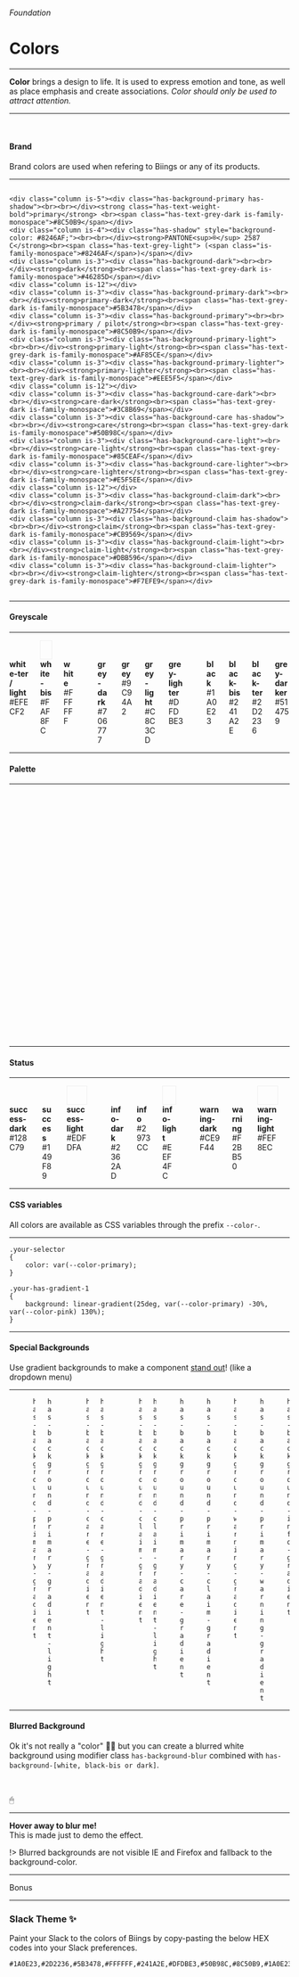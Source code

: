 <h6 class="is-uppercase has-text-grey has-text-weight-medium is-size-6 is-size-7-mobile">Foundation</h6>
<h1 class="title"><span class="is-size-2-mobile">Colors</span></h1>
<hr class="is-visible is-size-3">
<p class="is-size-4 has-text-dark"><strong>Color</strong> brings a design to life. It is used to express emotion and tone, as well as place emphasis and create associations. <em>Color should only be used to attract attention.</em></p>
<hr class="is-visible is-size-3">
<br>
<h4 class="title is-family-primary"><strong>Brand</strong></h4>

Brand colors are used when refering to Biings or any of its products.

<hr>

<div class="columns is-multiline">
    
    <div class="column is-5"><div class="has-background-primary has-shadow"><br><br></div><strong class="has-text-weight-bold">primary</strong> <br><span class="has-text-grey-dark is-family-monospace">#8C50B9</span></div>
    <div class="column is-4"><div class="has-shadow" style="background-color: #8246AF;"><br><br></div><strong>PANTONE<sup>®</sup> 2587 C</strong><br><span class="has-text-grey-light"> (<span class="is-family-monospace">#8246AF</span>)</span></div>
    <div class="column is-3"><div class="has-background-dark"><br><br></div><strong>dark</strong><br><span class="has-text-grey-dark is-family-monospace">#46285D</span></div>
    <div class="column is-12"></div>
    <div class="column is-3"><div class="has-background-primary-dark"><br><br></div><strong>primary-dark</strong><br><span class="has-text-grey-dark is-family-monospace">#5B3478</span></div>
    <div class="column is-3"><div class="has-background-primary"><br><br></div><strong>primary / pilot</strong><br><span class="has-text-grey-dark is-family-monospace">#8C50B9</span></div>
    <div class="column is-3"><div class="has-background-primary-light"><br><br></div><strong>primary-light</strong><br><span class="has-text-grey-dark is-family-monospace">#AF85CE</span></div>
    <div class="column is-3"><div class="has-background-primary-lighter"><br><br></div><strong>primary-lighter</strong><br><span class="has-text-grey-dark is-family-monospace">#EEE5F5</span></div>
    <div class="column is-12"></div>
    <div class="column is-3"><div class="has-background-care-dark"><br><br></div><strong>care-dark</strong><br><span class="has-text-grey-dark is-family-monospace">#3C8B69</span></div>
    <div class="column is-3"><div class="has-background-care has-shadow"><br><br></div><strong>care</strong><br><span class="has-text-grey-dark is-family-monospace">#50B98C</span></div>
    <div class="column is-3"><div class="has-background-care-light"><br><br></div><strong>care-light</strong><br><span class="has-text-grey-dark is-family-monospace">#85CEAF</span></div>
    <div class="column is-3"><div class="has-background-care-lighter"><br><br></div><strong>care-lighter</strong><br><span class="has-text-grey-dark is-family-monospace">#E5F5EE</span></div>
    <div class="column is-12"></div>
    <div class="column is-3"><div class="has-background-claim-dark"><br><br></div><strong>claim-dark</strong><br><span class="has-text-grey-dark is-family-monospace">#A27754</span></div>
    <div class="column is-3"><div class="has-background-claim has-shadow"><br><br></div><strong>claim</strong><br><span class="has-text-grey-dark is-family-monospace">#CB9569</span></div>
    <div class="column is-3"><div class="has-background-claim-light"><br><br></div><strong>claim-light</strong><br><span class="has-text-grey-dark is-family-monospace">#DBB596</span></div>
    <div class="column is-3"><div class="has-background-claim-lighter"><br><br></div><strong>claim-lighter</strong><br><span class="has-text-grey-dark is-family-monospace">#F7EFE9</span></div>
</div>

<hr class="is-visible is-size-1">

<h4 class="title is-family-primary"><strong>Greyscale</strong></h4>

<hr>

<div class="columns is-multiline">
    <div class="column is-3"><div class="has-background-white-ter"><br><br></div><strong>white-ter / light</strong><br><span class="has-text-grey-dark is-family-monospace">#EFECF2</span></div>
    <div class="column is-3"><div class="has-background-white-bis" style="box-shadow: inset 0 0 0 1px rgba(0,0,0,0.05);"><br><br></div><strong>white-bis</strong><br><span class="has-text-grey-dark is-family-monospace">#FAF8FC</span></div>
    <div class="column is-3"><div class="has-background-white"><br><br></div><strong>white</strong><br><span class="has-text-grey-dark is-family-monospace">#FFFFFF</span></div>
    <div class="column is-12"></div>
    <div class="column is-3"><div class="has-background-grey-dark"><br><br></div><strong>grey-dark</strong><br><span class="has-text-grey-dark is-family-monospace">#706777</span></div>
    <div class="column is-3"><div class="has-background-grey"><br><br></div><strong>grey</strong><br><span class="has-text-grey-dark is-family-monospace">#9C94A2</span></div>
    <div class="column is-3"><div class="has-background-grey-light"><br><br></div><strong>grey-light</strong><br><span class="has-text-grey-dark is-family-monospace">#C8C3CD</span></div>
    <div class="column is-3"><div class="has-background-grey-lighter"><br><br></div><strong>grey-lighter</strong><br><span class="has-text-grey-dark is-family-monospace">#DFDBE3</span></div>
    <div class="column is-12"></div>
    <div class="column is-3"><div class="has-background-black"><br><br></div><strong>black</strong><br><span class="has-text-grey-dark is-family-monospace">#1A0E23</span></div>
    <div class="column is-3"><div class="has-background-black-bis"><br><br></div><strong>black-bis</strong><br><span class="has-text-grey-dark is-family-monospace">#241A2E</span></div>
    <div class="column is-3"><div class="has-background-black-ter"><br><br></div><strong>black-ter</strong><br><span class="has-text-grey-dark is-family-monospace">#2D2236</span></div>
    <div class="column is-3"><div class="has-background-grey-darker"><br><br></div><strong>grey-darker</strong><br><span class="has-text-grey-dark is-family-monospace">#514759</span></div>
</div>

<hr class="is-size-1 is-visible">

<h4 class="title is-family-primary"><strong>Palette</strong></h4>

<hr>

<div class="columns is-multiline">
    <div class="column is-3"><div class="has-background-purple-dark"><br><br></div><strong>purple-dark</strong><br><span class="has-text-grey-dark is-family-monospace">#803C88</span></div>
    <div class="column is-3"><div class="has-background-purple has-shadow"><br><br></div><strong>purple</strong><br><span class="has-text-grey-dark is-family-monospace">#AA50B5</span></div>
    <div class="column is-3"><div class="has-background-purple-light"><br><br></div><strong>purple-light</strong><br><span class="has-text-grey-dark is-family-monospace">#C485CB</span></div>
    <div class="column is-3"><div class="has-background-purple-lighter"><br><br></div><strong>purple-lighter</strong><br><span class="has-text-grey-dark is-family-monospace">#EEDCF0</span></div>
    <div class="column is-12"></div>
    <div class="column is-3"><div class="has-background-pink-dark"><br><br></div><strong>pink-dark</strong><br><span class="has-text-grey-dark is-family-monospace">#AA537C</span></div>
    <div class="column is-3"><div class="has-background-pink has-shadow"><br><br></div><strong>pink</strong><br><span class="has-text-grey-dark is-family-monospace">#E26EA5</span></div>
    <div class="column is-3"><div class="has-background-pink-light"><br><br></div><strong>pink-light</strong><br><span class="has-text-grey-dark is-family-monospace">#EB9AC0</span></div>
    <div class="column is-3"><div class="has-background-pink-lighter"><br><br></div><strong>pink-lighter</strong><br><span class="has-text-grey-dark is-family-monospace">#F9E2ED</span></div>
    <div class="column is-12"></div>
    <div class="column is-3"><div class="has-background-red-dark"><br><br></div><strong>red-dark</strong><br><span class="has-text-grey-dark is-family-monospace">#C34450</span></div>
    <div class="column is-3"><div class="has-background-red has-shadow"><br><br></div><strong>red</strong><br><span class="has-text-grey-dark is-family-monospace">#F45564</span></div>
    <div class="column is-3"><div class="has-background-red-light"><br><br></div><strong>red-light</strong><br><span class="has-text-grey-dark is-family-monospace">#F78893</span></div>
    <div class="column is-3"><div class="has-background-red-lighter"><br><br></div><strong>red-lighter</strong><br><span class="has-text-grey-dark is-family-monospace">#FDDDE0</span></div>
    <div class="column is-12"></div>
    <div class="column is-3"><div class="has-background-orange-dark"><br><br></div><strong>orange-dark</strong><br><span class="has-text-grey-dark is-family-monospace">#D97A37</span></div>
    <div class="column is-3"><div class="has-background-orange has-shadow"><br><br></div><strong>orange</strong><br><span class="has-text-grey-dark is-family-monospace">#FF8F41</span></div>
    <div class="column is-3"><div class="has-background-orange-light"><br><br></div><strong>orange-light</strong><br><span class="has-text-grey-dark is-family-monospace">#FFB17A</span></div>
    <div class="column is-3"><div class="has-background-orange-lighter"><br><br></div><strong>orange-lighter</strong><br><span class="has-text-grey-dark is-family-monospace">#FFE9D9</span></div>
    <div class="column is-12"></div>
    <div class="column is-3"><div class="has-background-yellow-dark"><br><br></div><strong>yellow-dark</strong><br><span class="has-text-grey-dark is-family-monospace">#D9A93D</span></div>
    <div class="column is-3"><div class="has-background-yellow has-shadow"><br><br></div><strong>yellow</strong><br><span class="has-text-grey-dark is-family-monospace">#FFC748</span></div>
    <div class="column is-3"><div class="has-background-yellow-light"><br><br></div><strong>yellow-light</strong><br><span class="has-text-grey-dark is-family-monospace">#FFD87F</span></div>
    <div class="column is-3"><div class="has-background-yellow-lighter"><br><br></div><strong>yellow-lighter</strong><br><span class="has-text-grey-dark is-family-monospace">#FFEEC8</span></div>
    <div class="column is-12"></div>
    <div class="column is-3"><div class="has-background-green-dark"><br><br></div><strong>green-dark</strong><br><span class="has-text-grey-dark is-family-monospace">#009351</span></div>
    <div class="column is-3"><div class="has-background-green has-shadow"><br><br></div><strong>green</strong><br><span class="has-text-grey-dark is-family-monospace">#00C46C</span></div>
    <div class="column is-3"><div class="has-background-green-light"><br><br></div><strong>green-light</strong><br><span class="has-text-grey-dark is-family-monospace">#4DD698</span></div>
    <div class="column is-3"><div class="has-background-green-lighter"><br><br></div><strong>green-lighter</strong><br><span class="has-text-grey-dark is-family-monospace">#CCF3E2</span></div>
    <div class="column is-12"></div>
    <div class="column is-3"><div class="has-background-turquoise-dark"><br><br></div><strong>turquoise-dark</strong><br><span class="has-text-grey-dark is-family-monospace">#009688</span></div>
    <div class="column is-3"><div class="has-background-turquoise has-shadow"><br><br></div><strong>turquoise</strong><br><span class="has-text-grey-dark is-family-monospace">#00C8B5</span></div>
    <div class="column is-3"><div class="has-background-turquoise-light"><br><br></div><strong>turquoise-light</strong><br><span class="has-text-grey-dark is-family-monospace">#4DD9CB</span></div>
    <div class="column is-3"><div class="has-background-turquoise-lighter"><br><br></div><strong>turquoise-lighter</strong><br><span class="has-text-grey-dark is-family-monospace">#CCF4F0</span></div>
    <div class="column is-12"></div>
    <div class="column is-3"><div class="has-background-cyan-dark"><br><br></div><strong>cyan-dark</strong><br><span class="has-text-grey-dark is-family-monospace">#018FB0</span></div>
    <div class="column is-3"><div class="has-background-cyan has-shadow"><br><br></div><strong>cyan</strong><br><span class="has-text-grey-dark is-family-monospace">#01BFEA</span></div>
    <div class="column is-3"><div class="has-background-cyan-light"><br><br></div><strong>cyan-light</strong><br><span class="has-text-grey-dark is-family-monospace">#4DD2F0</span></div>
    <div class="column is-3"><div class="has-background-cyan-lighter"><br><br></div><strong>cyan-lighter</strong><br><span class="has-text-grey-dark is-family-monospace">#CCF2FB</span></div>
    <div class="column is-12"></div>
    <div class="column is-3"><div class="has-background-blue-dark"><br><br></div><strong>blue-dark</strong><br><span class="has-text-grey-dark is-family-monospace">#065F9E</span></div>
    <div class="column is-3"><div class="has-background-blue has-shadow"><br><br></div><strong>blue</strong><br><span class="has-text-grey-dark is-family-monospace">#087FD2</span></div>
    <div class="column is-3"><div class="has-background-blue-light"><br><br></div><strong>blue-light</strong><br><span class="has-text-grey-dark is-family-monospace">#52A5E0</span></div>
    <div class="column is-3"><div class="has-background-blue-lighter"><br><br></div><strong>blue-lighter</strong><br><span class="has-text-grey-dark is-family-monospace">#CEE5F6</span></div>
</div>

<hr class="is-size-1 is-visible">

<h4 class="title is-family-primary"><strong>Status</strong></h4>

<hr>

<div class="columns is-multiline">
    <div class="column is-3"><div class="has-background-success-dark"><br><br></div><strong>success-dark</strong><br><span class="has-text-grey-dark is-family-monospace">#128C79</span></div>
    <div class="column is-3"><div class="has-background-success has-shadow"><br><br></div><strong>success</strong><br><span class="has-text-grey-dark is-family-monospace">#149F89</span></div>
    <div class="column is-3"><div class="has-background-success-light" style="box-shadow: inset 0 0 0 1px rgba(0,0,0,0.05);"><br><br></div><strong>success-light</strong><br><span class="has-text-grey-dark is-family-monospace">#EDFDFA</span></div>
    <div class="column is-12"></div>
    <div class="column is-3"><div class="has-background-info-dark"><br><br></div><strong>info-dark</strong><br><span class="has-text-grey-dark is-family-monospace">#2362AD</span></div>
    <div class="column is-3"><div class="has-background-info has-shadow"><br><br></div><strong>info</strong><br><span class="has-text-grey-dark is-family-monospace">#2973CC</span></div>
    <div class="column is-3"><div class="has-background-info-light" style="box-shadow: inset 0 0 0 1px rgba(0,0,0,0.05);"><br><br></div><strong>info-light</strong><br><span class="has-text-grey-dark is-family-monospace">#EEF4FC</span></div>
    <div class="column is-12"></div>
    <div class="column is-3"><div class="has-background-warning-dark"><br><br></div><strong>warning-dark</strong><br><span class="has-text-grey-dark is-family-monospace">#CE9F44</span></div>
    <div class="column is-3"><div class="has-background-warning has-shadow"><br><br></div><strong>warning</strong><br><span class="has-text-grey-dark is-family-monospace">#F2BB50</span></div>
    <div class="column is-3"><div class="has-background-warning-light" style="box-shadow: inset 0 0 0 1px rgba(0,0,0,0.05);"><br><br></div><strong>warning-light</strong><br><span class="has-text-grey-dark is-family-monospace">#FEF8EC</span></div>
    <div class="column is-12"></div>
</div>

<hr class="is-size-1 is-visible">

<h4 class="title is-family-primary"><strong>CSS variables</strong></h4>

All colors are available as CSS variables through the prefix <code>--color-</code>.

<hr>

    .your-selector
    {
        color: var(--color-primary);
    }

    .your-has-gradient-1
    {
        background: linear-gradient(25deg, var(--color-primary) -30%, var(--color-pink) 130%);
    }

<hr class="is-size-1 is-visible">

<h4 class="title is-family-primary"><strong>Special Backgrounds</strong></h4>

Use gradient backgrounds to make a component <u>stand out</u>! (like a dropdown menu)

<hr>

<div class="columns is-small has-text-centered is-multiline is-vcentered">
    <div class="column is-6">
        <br><div class="box is-large has-background-primary-gradient">&nbsp;</div>
    </div>
    <div class="column is-6">
        <br><div class="box is-large has-background-primary-gradient-light">&nbsp;</div>
    </div>
    <div class="column is-6">
        <code>has-background-primary-gradient</code>
    </div>
    <div class="column is-6">
        <code>has-background-primary-gradient-light</code>
    </div>
    <div class="column is-6">
        <br><div class="box is-large has-background-care-gradient">&nbsp;
        </div>
    </div>
    <div class="column is-6">
        <br><div class="box is-large has-background-care-gradient-light">&nbsp;
        </div>
    </div>
    <div class="column is-6">
        <code>has-background-care-gradient</code>
    </div>
    <div class="column is-6">
        <code>has-background-care-gradient-light</code>
    </div>
    <div class="column is-6">
        <br><div class="box is-large has-background-claim-gradient">&nbsp;</div>
    </div>
    <div class="column is-6">
        <br><div class="box is-large has-background-claim-gradient-light">&nbsp;</div>
    </div>
    <div class="column is-6">
        <code>has-background-claim-gradient</code>
    </div>
    <div class="column is-6">
        <code>has-background-claim-gradient-light</code>
    </div>
    <div class="column is-12">
        <br><div class="box is-large has-background-primary-care-gradient">&nbsp;</div>
    </div>
    <div class="column is-12">
        <code>has-background-primary-care-gradient</code>
    </div>
    <div class="column is-12">
        <br><div class="box is-large has-background-primary-claim-gradient">&nbsp;</div>
    </div>
    <div class="column is-12">
        <code>has-background-primary-claim-gradient</code>
    </div>
    <div class="column is-12">
        <br><div class="box is-large has-background-warning-gradient">&nbsp;</div>
    </div>
    <div class="column is-12">
        <code>has-background-warning-gradient</code>
    </div>
    <div class="column is-12">
        <br><div class="box is-large has-background-primary-warning-gradient">&nbsp;</div>
    </div>
    <div class="column is-12">
        <code>has-background-primary-warning-gradient</code>
    </div>
    <div class="column is-12">
        <br><div class="box is-large has-background-info-gradient">&nbsp;</div>
    </div>
    <div class="column is-12">
        <code>has-background-info-gradient</code>
    </div>
</div>

<hr class="is-size-1 is-visible">

<h4 class="title is-family-primary"><strong>Blurred Background</strong></h4>

Ok it's not really a "color" 🤦‍♂️ but you can create a blurred white background using modifier class <code>has-background-blur</code> combined with `has-background-[white, black-bis or dark]`.

<br><div class="box is-bordered is-paddingless is-small has-text-grey has-text-centered is-relative">
    <div class="box is-size-2 is-marginless">
        🖱
        <hr class="is-marginless is-wavy">
        <strong class="button is-beefy is-info is-rounded has-text-weight-bold">Hover away to blur me!</strong>
        <div class="has-text-grey is-size-7">This is made just to demo the effect.</div>
        <div class="has-background-blur has-background-white" style="position: absolute; top: 0; bottom: 0; left: 0; right: 0;" onmouseout="this.className='has-background-blur has-background-white'" onMouseOver="this.className=''"></div>
    </div>    
</div>

!> Blurred backgrounds are not visible IE and Firefox and fallback to the background-color.

<hr class="is-size-1 is-size-3-touch is-wavy is-visible">

<div class="box is-large is-popping">
    <span class="tag is-primary">Bonus</span>
    <hr class="is-marginless is-wavy">
    <h3 class="title has-text-weight-bolder is-family-primary is-spaced is-tight">Slack Theme ✨</h3>
    <p class="subtitle is-5 has-text-dark">Paint your Slack to the colors of Biings by copy-pasting the below HEX codes into your Slack preferences.</p>
    
    #1A0E23,#2D2236,#5B3478,#FFFFFF,#241A2E,#DFDBE3,#50B98C,#8C50B9,#1A0E23,#D1B9E3
</div>
